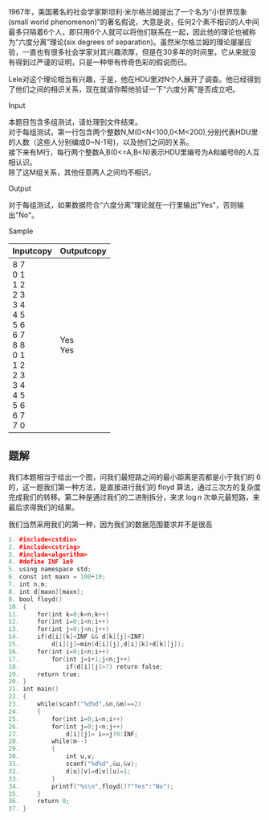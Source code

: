 1967年，美国著名的社会学家斯坦利·米尔格兰姆提出了一个名为“小世界现象(small world phenomenon)”的著名假说，大意是说，任何2个素不相识的人中间最多只隔着6个人，即只用6个人就可以将他们联系在一起，因此他的理论也被称为“六度分离”理论(six degrees of separation)。虽然米尔格兰姆的理论屡屡应验，一直也有很多社会学家对其兴趣浓厚，但是在30多年的时间里，它从来就没有得到过严谨的证明，只是一种带有传奇色彩的假说而已。  
  
Lele对这个理论相当有兴趣，于是，他在HDU里对N个人展开了调查。他已经得到了他们之间的相识关系，现在就请你帮他验证一下“六度分离”是否成立吧。

Input

本题目包含多组测试，请处理到文件结束。  
对于每组测试，第一行包含两个整数N,M(0<N<100,0<M<200),分别代表HDU里的人数（这些人分别编成0~N-1号)，以及他们之间的关系。  
接下来有M行，每行两个整数A,B(0<=A,B<N)表示HDU里编号为A和编号B的人互相认识。  
除了这M组关系，其他任意两人之间均不相识。  

Output

对于每组测试，如果数据符合“六度分离”理论就在一行里输出"Yes"，否则输出"No"。

Sample

|Inputcopy|Outputcopy|
|---|---|
|8 7<br>0 1<br>1 2<br>2 3<br>3 4<br>4 5<br>5 6<br>6 7<br>8 8<br>0 1<br>1 2<br>2 3<br>3 4<br>4 5<br>5 6<br>6 7<br>7 0|Yes<br>Yes|

## 题解
我们本题相当于给出一个图，问我们最短路之间的最小距离是否都是小于我们的 6 的，这一题我们第一种方法，是直接进行我们的 floyd 算法，通过三次方的复杂度完成我们的转移。第二种是通过我们的二进制拆分，来求 $\log n$ 次单元最短路，来最后求得我们的结果。

我们当然采用我们的第一种，因为我们的数据范围要求并不是很高

```cpp
1. #include<cstdio>  
2. #include<cstring>  
3. #include<algorithm>  
4. #define INF 1e9  
5. using namespace std;  
6. const int maxn = 100+10;  
7. int n,m;  
8. int d[maxn][maxn];  
9. bool floyd()  
10. {  
11.     for(int k=0;k<n;k++)  
12.     for(int i=0;i<n;i++)  
13.     for(int j=0;j<n;j++)  
14.     if(d[i][k]<INF && d[k][j]<INF)  
15.         d[i][j]=min(d[i][j],d[i][k]+d[k][j]);  
16.     for(int i=0;i<n;i++)  
17.         for(int j=i+1;j<n;j++)  
18.             if(d[i][j]>7) return false;  
19.     return true;  
20. }  
21. int main()  
22. {  
23.     while(scanf("%d%d",&n,&m)==2)  
24.     {  
25.         for(int i=0;i<n;i++)  
26.         for(int j=0;j<n;j++)  
27.             d[i][j]= i==j?0:INF;  
28.         while(m--)  
29.         {  
30.             int u,v;  
31.             scanf("%d%d",&u,&v);  
32.             d[u][v]=d[v][u]=1;  
33.         }  
34.         printf("%s\n",floyd()?"Yes":"No");  
35.     }  
36.     return 0;  
37. }
```